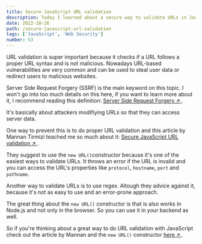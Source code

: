 ```yaml
---
title: Secure JavaScript URL validation
description: Today I learned about a secure way to validate URLs in JavaScript
date: 2022-10-26
path: /secure-javascript-url-validation
tags: ['JavaScript', 'Web Security']
number: 53
---
```


URL validation is super important because it checks if a URL follows a proper URL syntax and is not malicious.
Nowadays URL-based vulnerabilities are very common and can be used to steal user data or redirect users to malicious websites.

Server Side Request Forgery (SSRF) is the main keyword on this topic. I won't go into too much details on this here, if you want to learn more about it, I recommend reading this definition: <a href="https://owasp.org/www-community/attacks/Server_Side_Request_Forgery" target="_blank">Server Side Request Forgery &#8599; </a>.

It's basically about attackers modifiying URLs so that they can access server data.

One way to prevent this is to do proper URL validation and this article by Mannan Tirmizi teached me so much about it: <a href="https://snyk.io/blog/secure-javascript-url-validation/" target="_blank">Secure JavaScript URL validation &#8599; </a>.

They suggest to use the `new URL()`constructor because it's one of the easiest ways to validate URLs. It throws an error if the URL is invalid and you can access the URL's properties like `protocol`, `hostname`, `port` and `pathname`.

Another way to validate URLs is to use regex. Altough they advice against it, because it's not as easy to use and an error-prone approach.

The great thing about the `new URL()` constructor is that is also works in Node.js and not only in the browser. So you can use it in your backend as well.

So if you're thinking about a great way to do URL validation with JavaScript check out the article by Mannan and the `new URL()` constructor <a href="https://developer.mozilla.org/en-US/docs/Web/API/URL/URL">here &#8599; </a>.